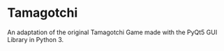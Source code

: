 # Tamagotchi
An adaptation of the original Tamagotchi Game made with the PyQt5 GUI Library in Python 3.
